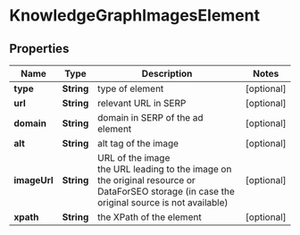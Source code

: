 # KnowledgeGraphImagesElement


## Properties

| Name | Type | Description | Notes |
|------------ | ------------- | ------------- | -------------|
**type** | **String** | type of element |[optional]|
**url** | **String** | relevant URL in SERP |[optional]|
**domain** | **String** | domain in SERP of the ad element |[optional]|
**alt** | **String** | alt tag of the image |[optional]|
**imageUrl** | **String** | URL of the image<br>the URL leading to the image on the original resource or DataForSEO storage (in case the original source is not available) |[optional]|
**xpath** | **String** | the XPath of the element |[optional]|